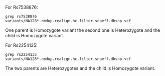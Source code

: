 For Rs7538876:

```
grep rs7538876 variants/NA128*.rmdup.realign.hc.filter.snpeff.dbsnp.vcf
```

One parent is Homozygote variant the second one is Heterozygote and the child is Homozygote variant.



For Rs2254135:

```
grep rs2254135 variants/NA128*.rmdup.realign.hc.filter.snpeff.dbsnp.vcf
```


The two parents are Heterozygotes and the child is Homozygote variant.
